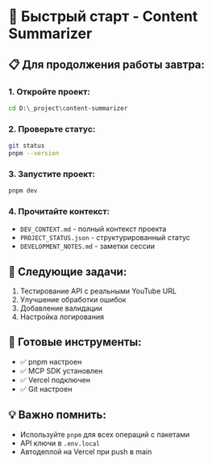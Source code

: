 # 🚀 Быстрый старт - Content Summarizer

## 📋 Для продолжения работы завтра:

### 1. **Откройте проект:**
```bash
cd D:\_project\content-summarizer
```

### 2. **Проверьте статус:**
```bash
git status
pnpm --version
```

### 3. **Запустите проект:**
```bash
pnpm dev
```

### 4. **Прочитайте контекст:**
- `DEV_CONTEXT.md` - полный контекст проекта
- `PROJECT_STATUS.json` - структурированный статус
- `DEVELOPMENT_NOTES.md` - заметки сессии

## 🎯 Следующие задачи:
1. Тестирование API с реальными YouTube URL
2. Улучшение обработки ошибок
3. Добавление валидации
4. Настройка логирования

## 🔧 Готовые инструменты:
- ✅ pnpm настроен
- ✅ MCP SDK установлен
- ✅ Vercel подключен
- ✅ Git настроен

## 💡 Важно помнить:
- Используйте `pnpm` для всех операций с пакетами
- API ключи в `.env.local`
- Автодеплой на Vercel при push в main
